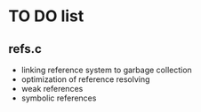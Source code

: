 # TO DO list
## refs.c
 - linking reference system to garbage collection
 - optimization of reference resolving
 - weak references
 - symbolic references
